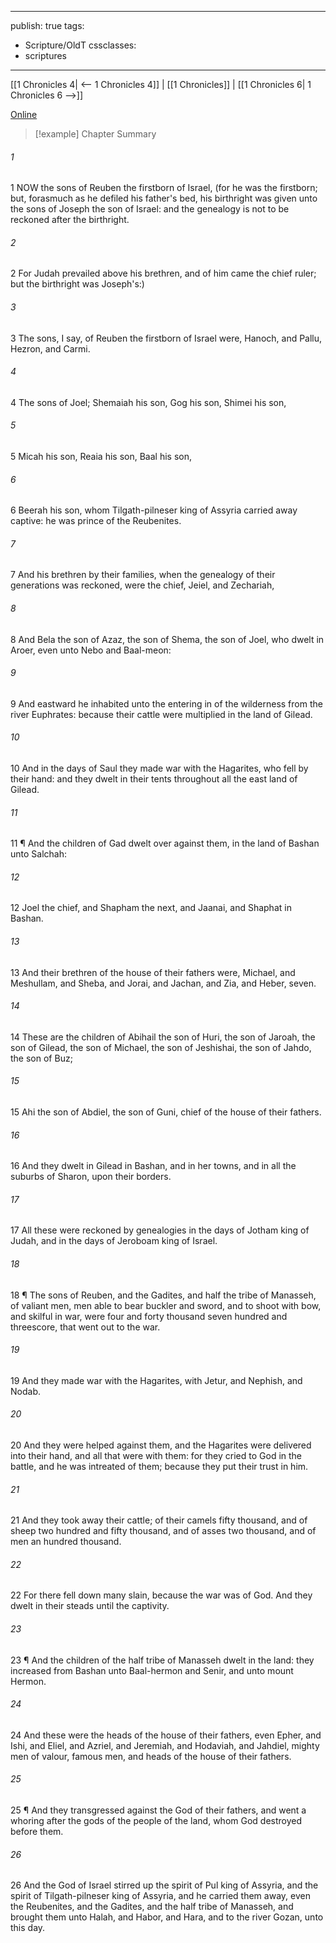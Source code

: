 

---
publish: true
tags:
  - Scripture/OldT
cssclasses:
  - scriptures
---
[[1 Chronicles 4| <-- 1 Chronicles 4]] | [[1 Chronicles]] | [[1 Chronicles 6| 1 Chronicles 6 -->]]

[Online](https://churchofjesuschrist.org/study/scriptures/ot/1-chr/5?lang=eng)

>[!example] Chapter Summary
>
###### 1
1 NOW the sons of Reuben the firstborn of Israel, (for he was the firstborn; but, forasmuch as he defiled his father's bed, his birthright was given unto the sons of Joseph the son of Israel: and the genealogy is not to be reckoned after the birthright.
###### 2
2 For Judah prevailed above his brethren, and of him came the chief ruler; but the birthright was Joseph's:)
###### 3
3 The sons, I say, of Reuben the firstborn of Israel were, Hanoch, and Pallu, Hezron, and Carmi.
###### 4
4 The sons of Joel; Shemaiah his son, Gog his son, Shimei his son,
###### 5
5 Micah his son, Reaia his son, Baal his son,
###### 6
6 Beerah his son, whom Tilgath-pilneser king of Assyria carried away captive: he was prince of the Reubenites.
###### 7
7 And his brethren by their families, when the genealogy of their generations was reckoned, were the chief, Jeiel, and Zechariah,
###### 8
8 And Bela the son of Azaz, the son of Shema, the son of Joel, who dwelt in Aroer, even unto Nebo and Baal-meon:
###### 9
9 And eastward he inhabited unto the entering in of the wilderness from the river Euphrates: because their cattle were multiplied in the land of Gilead.
###### 10
10 And in the days of Saul they made war with the Hagarites, who fell by their hand: and they dwelt in their tents throughout all the east land of Gilead.
###### 11
11 ¶ And the children of Gad dwelt over against them, in the land of Bashan unto Salchah:
###### 12
12 Joel the chief, and Shapham the next, and Jaanai, and Shaphat in Bashan.
###### 13
13 And their brethren of the house of their fathers were, Michael, and Meshullam, and Sheba, and Jorai, and Jachan, and Zia, and Heber, seven.
###### 14
14 These are the children of Abihail the son of Huri, the son of Jaroah, the son of Gilead, the son of Michael, the son of Jeshishai, the son of Jahdo, the son of Buz;
###### 15
15 Ahi the son of Abdiel, the son of Guni, chief of the house of their fathers.
###### 16
16 And they dwelt in Gilead in Bashan, and in her towns, and in all the suburbs of Sharon, upon their borders.
###### 17
17 All these were reckoned by genealogies in the days of Jotham king of Judah, and in the days of Jeroboam king of Israel.
###### 18
18 ¶ The sons of Reuben, and the Gadites, and half the tribe of Manasseh, of valiant men, men able to bear buckler and sword, and to shoot with bow, and skilful in war, were four and forty thousand seven hundred and threescore, that went out to the war.
###### 19
19 And they made war with the Hagarites, with Jetur, and Nephish, and Nodab.
###### 20
20 And they were helped against them, and the Hagarites were delivered into their hand, and all that were with them: for they cried to God in the battle, and he was intreated of them; because they put their trust in him.
###### 21
21 And they took away their cattle; of their camels fifty thousand, and of sheep two hundred and fifty thousand, and of asses two thousand, and of men an hundred thousand.
###### 22
22 For there fell down many slain, because the war was of God. And they dwelt in their steads until the captivity.
###### 23
23 ¶ And the children of the half tribe of Manasseh dwelt in the land: they increased from Bashan unto Baal-hermon and Senir, and unto mount Hermon.
###### 24
24 And these were the heads of the house of their fathers, even Epher, and Ishi, and Eliel, and Azriel, and Jeremiah, and Hodaviah, and Jahdiel, mighty men of valour, famous men, and heads of the house of their fathers.
###### 25
25 ¶ And they transgressed against the God of their fathers, and went a whoring after the gods of the people of the land, whom God destroyed before them.
###### 26
26 And the God of Israel stirred up the spirit of Pul king of Assyria, and the spirit of Tilgath-pilneser king of Assyria, and he carried them away, even the Reubenites, and the Gadites, and the half tribe of Manasseh, and brought them unto Halah, and Habor, and Hara, and to the river Gozan, unto this day.



